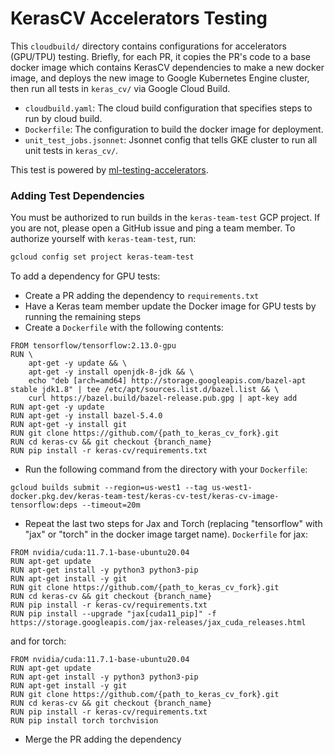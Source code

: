 # KerasCV Accelerators Testing

This `cloudbuild/` directory contains configurations for accelerators (GPU/TPU)
testing. Briefly, for each PR, it copies the PR's code to a base docker image
which contains KerasCV dependencies to make a new docker image, and deploys the
new image to Google Kubernetes Engine cluster, then run all tests in
`keras_cv/` via Google Cloud Build.

- `cloudbuild.yaml`: The cloud build configuration that specifies steps to run
  by cloud build.
- `Dockerfile`: The configuration to build the docker image for deployment.
- `unit_test_jobs.jsonnet`: Jsonnet config that tells GKE cluster to run all
  unit tests in `keras_cv/`.

This test is powered by [ml-testing-accelerators](https://github.com/GoogleCloudPlatform/ml-testing-accelerators).


### Adding Test Dependencies
You must be authorized to run builds in the `keras-team-test` GCP project.
If you are not, please open a GitHub issue and ping a team member.
To authorize yourself with `keras-team-test`, run:

```bash
gcloud config set project keras-team-test
```

To add a dependency for GPU tests:
- Create a PR adding the dependency to `requirements.txt`
- Have a Keras team member update the Docker image for GPU tests by running the remaining steps
- Create a `Dockerfile` with the following contents:
```
FROM tensorflow/tensorflow:2.13.0-gpu
RUN \
    apt-get -y update && \
    apt-get -y install openjdk-8-jdk && \
    echo "deb [arch=amd64] http://storage.googleapis.com/bazel-apt stable jdk1.8" | tee /etc/apt/sources.list.d/bazel.list && \
    curl https://bazel.build/bazel-release.pub.gpg | apt-key add
RUN apt-get -y update
RUN apt-get -y install bazel-5.4.0
RUN apt-get -y install git
RUN git clone https://github.com/{path_to_keras_cv_fork}.git
RUN cd keras-cv && git checkout {branch_name}
RUN pip install -r keras-cv/requirements.txt
```
- Run the following command from the directory with your `Dockerfile`:
```
gcloud builds submit --region=us-west1 --tag us-west1-docker.pkg.dev/keras-team-test/keras-cv-test/keras-cv-image-tensorflow:deps --timeout=20m
```
- Repeat the last two steps for Jax and Torch (replacing "tensorflow" with "jax"
 or "torch" in the docker image target name). `Dockerfile` for jax:
```
FROM nvidia/cuda:11.7.1-base-ubuntu20.04
RUN apt-get update
RUN apt-get install -y python3 python3-pip
RUN apt-get install -y git
RUN git clone https://github.com/{path_to_keras_cv_fork}.git
RUN cd keras-cv && git checkout {branch_name}
RUN pip install -r keras-cv/requirements.txt
RUN pip install --upgrade "jax[cuda11_pip]" -f https://storage.googleapis.com/jax-releases/jax_cuda_releases.html
```
  and for torch:
```
FROM nvidia/cuda:11.7.1-base-ubuntu20.04
RUN apt-get update
RUN apt-get install -y python3 python3-pip
RUN apt-get install -y git
RUN git clone https://github.com/{path_to_keras_cv_fork}.git
RUN cd keras-cv && git checkout {branch_name}
RUN pip install -r keras-cv/requirements.txt
RUN pip install torch torchvision
```
- Merge the PR adding the dependency
